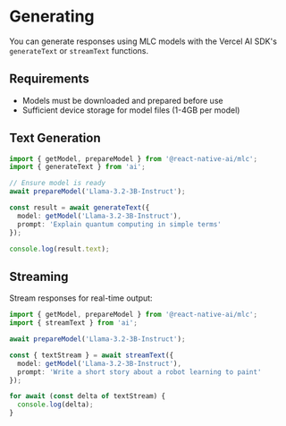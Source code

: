 # Generating

You can generate responses using MLC models with the Vercel AI SDK's `generateText` or `streamText` functions.

## Requirements

- Models must be downloaded and prepared before use
- Sufficient device storage for model files (1-4GB per model)

## Text Generation

```typescript
import { getModel, prepareModel } from '@react-native-ai/mlc';
import { generateText } from 'ai';

// Ensure model is ready
await prepareModel('Llama-3.2-3B-Instruct');

const result = await generateText({
  model: getModel('Llama-3.2-3B-Instruct'),
  prompt: 'Explain quantum computing in simple terms'
});

console.log(result.text);
```

## Streaming

Stream responses for real-time output:

```typescript
import { getModel, prepareModel } from '@react-native-ai/mlc';
import { streamText } from 'ai';

await prepareModel('Llama-3.2-3B-Instruct');

const { textStream } = await streamText({
  model: getModel('Llama-3.2-3B-Instruct'),
  prompt: 'Write a short story about a robot learning to paint'
});

for await (const delta of textStream) {
  console.log(delta);
}
```

